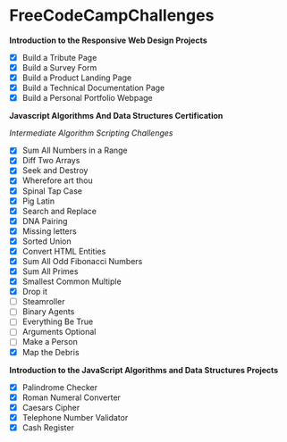 # FreeCodeCampChallenges 

**Introduction to the Responsive Web Design Projects**

- [x] Build a Tribute Page
- [x] Build a Survey Form
- [x] Build a Product Landing Page
- [x] Build a Technical Documentation Page
- [x] Build a Personal Portfolio Webpage

**Javascript Algorithms And Data Structures Certification**
  
  *Intermediate Algorithm Scripting Challenges*

- [x] Sum All Numbers in a Range
- [x] Diff Two Arrays
- [x] Seek and Destroy
- [x] Wherefore art thou
- [x] Spinal Tap Case
- [x] Pig Latin
- [x] Search and Replace
- [x] DNA Pairing
- [x] Missing letters
- [x] Sorted Union
- [x] Convert HTML Entities
- [x] Sum All Odd Fibonacci Numbers
- [x] Sum All Primes
- [x] Smallest Common Multiple
- [x] Drop it
- [ ] Steamroller
- [ ] Binary Agents
- [ ] Everything Be True
- [ ] Arguments Optional
- [ ] Make a Person
- [x] Map the Debris

**Introduction to the JavaScript Algorithms and Data Structures Projects**

- [x] Palindrome Checker
- [x] Roman Numeral Converter
- [x] Caesars Cipher
- [x] Telephone Number Validator
- [x] Cash Register
